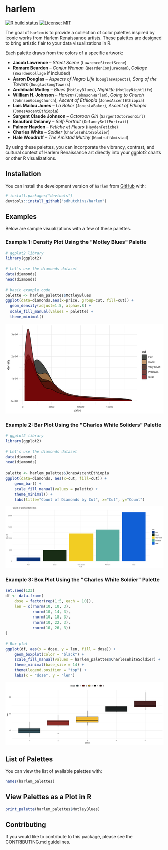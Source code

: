 # harlem

<!-- badges: start -->
[![R build status](https://github.com/your_username/harlem/workflows/R-CMD-check/badge.svg)](https://github.com/sdhutchins/harlem/actions)
[![License: MIT](https://img.shields.io/badge/License-MIT-blue.svg)](https://opensource.org/licenses/MIT)
<!-- badges: end -->

The goal of `harlem` is to provide a collection of color palettes inspired by iconic works from Harlem Renaissance artists. These palettes are designed to bring artistic flair to your data visualizations in R.

Each palette draws from the colors of a specific artwork:

- **Jacob Lawrence** – *Street Scene* (`LawrenceStreetScene`)  
- **Romare Bearden** – *Conjur Woman* (`BeardenConjurWoman`), *Collage* (`BeardenCollage` if included)  
- **Aaron Douglas** – *Aspects of Negro Life* (`DouglasAspects`), *Song of the Towers* (`DouglasSongTowers`)  
- **Archibald Motley** – *Blues* (`MotleyBlues`), *Nightlife* (`MotleyNightlife`)  
- **William H. Johnson** – *Harlem* (`JohnsonHarlem`), *Going to Church* (`JohnsonGoingChurch`), *Ascent of Ethiopia* (`JonesAscentEthiopia`)  
- **Loïs Mailou Jones** – *La Baker* (`JonesLaBaker`), *Ascent of Ethiopia* (`JonesAscentEthiopia`)  
- **Sargent Claude Johnson** – *Octoroon Girl* (`SargentOctoroonGirl`)  
- **Beauford Delaney** – *Self-Portrait* (`DelaneySelfPortrait`)  
- **Palmer Hayden** – *Fetiche et Fleurs* (`HaydenFetiche`)  
- **Charles White** – *Soldier* (`CharlesWhiteSoldier`)  
- **Hale Woodruff** – *The Amistad Mutiny* (`WoodruffAmistad`)

By using these palettes, you can incorporate the vibrancy, contrast, and cultural context of Harlem Renaissance art directly into your ggplot2 charts or other R visualizations.

## Installation

You can install the development version of `harlem` from [GitHub](https://github.com/) with:

``` r
# install.packages("devtools")
devtools::install_github("sdhutchins/harlem")
```

## Examples

Below are sample visualizations with a few of these palettes.

### Example 1: Density Plot Using the "Motley Blues" Palette
```r
# ggplot2 library
library(ggplot2)
 
# Let's use the diamonds dataset
data(diamonds)
head(diamonds)

# basic example code
palette <- harlem_palettes$MotleyBlues
ggplot(data=diamonds,aes(x=price, group=cut, fill=cut)) + 
  geom_density(adjust=1.5, alpha=.8) +
  scale_fill_manual(values = palette) +
  theme_minimal()
```
![Motley Blues](motley_blues_density.png)

### Example 2: Bar Plot Using the "Charles White Soliders" Palette

```r
# ggplot2 library
library(ggplot2)
 
# Let's use the diamonds dataset
data(diamonds)
head(diamonds)

palette <- harlem_palettes$JonesAscentEthiopia
ggplot(data=diamonds, aes(x=cut, fill=cut)) + 
    geom_bar() +
    scale_fill_manual(values = palette) +
    theme_minimal() +
    labs(title="Count of Diamonds by Cut", x="Cut", y="Count")
```
![Alternative Text](jones_ascent_ethiopia.png)

### Example 3: Box Plot Using the "Charles White Soldier" Palette

```r
set.seed(123)
df <- data.frame(
    dose = factor(rep(1:5, each = 10)),
    len = c(rnorm(10, 10, 3),
            rnorm(10, 14, 3),
            rnorm(10, 18, 3),
            rnorm(10, 22, 3),
            rnorm(10, 26, 3))
)

# Box plot
ggplot(df, aes(x = dose, y = len, fill = dose)) +
    geom_boxplot(color = "black") +
    scale_fill_manual(values = harlem_palettes$CharlesWhiteSoldier) +
    theme_minimal(base_size = 14) +
    theme(legend.position = "top") +
    labs(x = "dose", y = "len")
```
![Alternative Text](charles_white_soldier.png)

## List of Palettes

You can view the list of available palettes with:
```r
names(harlem_palettes)
```

## View Palettes as a Plot in R

```r
print_palette(harlem_palettes$MotleyBlues)
```

## Contributing

If you would like to contribute to this package, please see the CONTRIBUTING.md guidelines.



